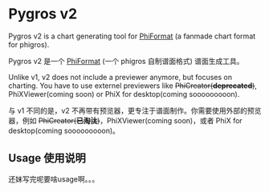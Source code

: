 # Pygros v2

Pygros v2 is a chart generating tool for [PhiFormat](https://github.com/phi-x/PhiFormat) (a fanmade chart format for phigros).

Pygros v2 是一个 [PhiFormat](https://github.com/phi-x/PhiFormat) (一个 phigros 自制谱面格式) 谱面生成工具。

Unlike v1, v2 does not include a previewer anymore, but focuses on charting. You have to use externel previewers like ~~PhiCreator(**deprecated**)~~, PhiXViewer(coming soon) or PhiX for desktop(coming sooooooooon).

与 v1 不同的是，v2 不再带有预览器，更专注于谱面制作。你需要使用外部的预览器，例如 ~~PhiCreator(**已淘汰**)~~，PhiXViewer(coming soon)，或者 PhiX for desktop(coming sooooooooon)。

## Usage 使用说明

还妹写完呢要啥usage啊。。。

